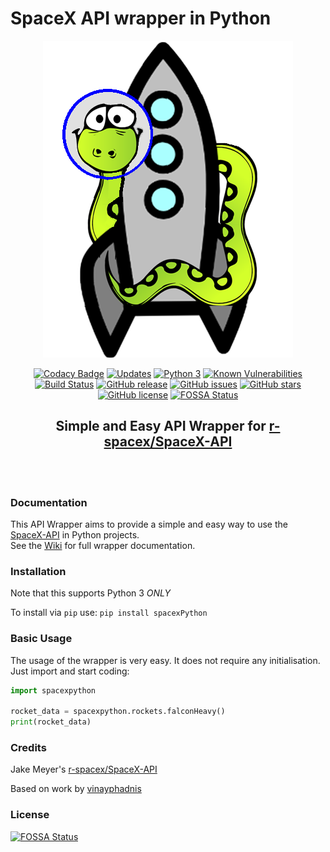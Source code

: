 # SpaceX API wrapper in Python
<div align="center">
<img src="https://github.com/alshapton/SpacePY-X/blob/master/pyrocket.png">

[![Codacy Badge](https://api.codacy.com/project/badge/Grade/c8b036f596d2471a9ce4c4e78bf9a3f3)](https://app.codacy.com/app/alshapton/SpacePY-X?utm_source=github.com&utm_medium=referral&utm_content=alshapton/SpacePY-X&utm_campaign=Badge_Grade_Settings)
[![Updates](https://pyup.io/repos/github/alshapton/SpacePY-X/shield.svg)](https://pyup.io/repos/github/alshapton/SpacePY-X/)
[![Python 3](https://pyup.io/repos/github/alshapton/SpacePY-X/python-3-shield.svg)](https://pyup.io/repos/github/alshapton/SpacePY-X/)
[![Known Vulnerabilities](https://snyk.io//test/github/alshapton/SpacePY-X/badge.svg?targetFile=requirements.txt)](https://snyk.io//test/github/alshapton/SpacePY-X?targetFile=requirements.txt)
[![Build Status](https://travis-ci.com/alshapton/SpacePY-X.svg?branch=master)](https://travis-ci.com/alshapton/SpacePY-X)
[![GitHub release](https://img.shields.io/github/release/alshapton/SpaceX-Python.svg)](https://github.com/alshapton/SpacePY-X/releases)
[![GitHub issues](https://img.shields.io/github/issues/alshapton/SpaceX-Python.svg)](https://github.com/alshapton/SpacePY-X/issues)
[![GitHub stars](https://img.shields.io/github/stars/alshapton/SpaceX-Python.svg)](https://github.com/alshapton/SpacePY-X/stargazers)
[![GitHub license](https://img.shields.io/github/license/alshapton/SpaceX-Python.svg)](https://github.com/alshapton/SpacePY-X)
[![FOSSA Status](https://app.fossa.io/api/projects/git%2Bgithub.com%2Falshapton%2FSpacePY-X.svg?type=shield)](https://app.fossa.io/projects/git%2Bgithub.com%2Falshapton%2FSpacePY-X?ref=badge_shield)

## Simple and Easy API Wrapper for [r-spacex/SpaceX-API](https://github.com/r-spacex/SpaceX-API)

<br><br>

</div>

### Documentation
This API Wrapper aims to provide a simple and easy way to use the [SpaceX-API](https://github.com/r-spacex/SpaceX-API) in Python projects.
<br>
See the [Wiki](https://github.com/alshapton/SpacePY-X/wiki) for full wrapper documentation.

### Installation

Note that this supports Python 3 *ONLY*

To install via `pip` use:
`pip install spacexPython`

### Basic Usage

The usage of the wrapper is very easy. It does not require any initialisation. Just import and start coding:
```python
import spacexpython

rocket_data = spacexpython.rockets.falconHeavy()
print(rocket_data)
```

### Credits

Jake Meyer's [r-spacex/SpaceX-API](https://github.com/r-spacex/SpaceX-API)

Based on work by [vinayphadnis](https://github.com/vinayphadnis/SpaceX-Python.git)


### License
[![FOSSA Status](https://app.fossa.io/api/projects/git%2Bgithub.com%2Falshapton%2FSpacePY-X.svg?type=large)](https://app.fossa.io/projects/git%2Bgithub.com%2Falshapton%2FSpacePY-X?ref=badge_large)